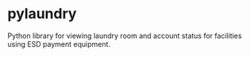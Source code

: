 # pylaundry
Python library for viewing laundry room and account status for facilities using ESD payment equipment.
